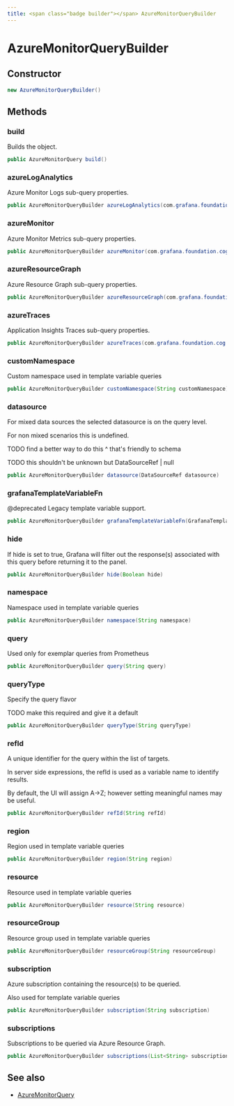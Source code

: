```yaml
---
title: <span class="badge builder"></span> AzureMonitorQueryBuilder
---
```

# <span class="badge builder"></span> AzureMonitorQueryBuilder

## Constructor

```java
new AzureMonitorQueryBuilder()
```
## Methods

### <span class="badge object-method"></span> build

Builds the object.

```java
public AzureMonitorQuery build()
```

### <span class="badge object-method"></span> azureLogAnalytics

Azure Monitor Logs sub-query properties.

```java
public AzureMonitorQueryBuilder azureLogAnalytics(com.grafana.foundation.cog.Builder<AzureLogsQuery> azureLogAnalytics)
```

### <span class="badge object-method"></span> azureMonitor

Azure Monitor Metrics sub-query properties.

```java
public AzureMonitorQueryBuilder azureMonitor(com.grafana.foundation.cog.Builder<AzureMetricQuery> azureMonitor)
```

### <span class="badge object-method"></span> azureResourceGraph

Azure Resource Graph sub-query properties.

```java
public AzureMonitorQueryBuilder azureResourceGraph(com.grafana.foundation.cog.Builder<AzureResourceGraphQuery> azureResourceGraph)
```

### <span class="badge object-method"></span> azureTraces

Application Insights Traces sub-query properties.

```java
public AzureMonitorQueryBuilder azureTraces(com.grafana.foundation.cog.Builder<AzureTracesQuery> azureTraces)
```

### <span class="badge object-method"></span> customNamespace

Custom namespace used in template variable queries

```java
public AzureMonitorQueryBuilder customNamespace(String customNamespace)
```

### <span class="badge object-method"></span> datasource

For mixed data sources the selected datasource is on the query level.

For non mixed scenarios this is undefined.

TODO find a better way to do this ^ that's friendly to schema

TODO this shouldn't be unknown but DataSourceRef | null

```java
public AzureMonitorQueryBuilder datasource(DataSourceRef datasource)
```

### <span class="badge object-method"></span> grafanaTemplateVariableFn

@deprecated Legacy template variable support.

```java
public AzureMonitorQueryBuilder grafanaTemplateVariableFn(GrafanaTemplateVariableQuery grafanaTemplateVariableFn)
```

### <span class="badge object-method"></span> hide

If hide is set to true, Grafana will filter out the response(s) associated with this query before returning it to the panel.

```java
public AzureMonitorQueryBuilder hide(Boolean hide)
```

### <span class="badge object-method"></span> namespace

Namespace used in template variable queries

```java
public AzureMonitorQueryBuilder namespace(String namespace)
```

### <span class="badge object-method"></span> query

Used only for exemplar queries from Prometheus

```java
public AzureMonitorQueryBuilder query(String query)
```

### <span class="badge object-method"></span> queryType

Specify the query flavor

TODO make this required and give it a default

```java
public AzureMonitorQueryBuilder queryType(String queryType)
```

### <span class="badge object-method"></span> refId

A unique identifier for the query within the list of targets.

In server side expressions, the refId is used as a variable name to identify results.

By default, the UI will assign A->Z; however setting meaningful names may be useful.

```java
public AzureMonitorQueryBuilder refId(String refId)
```

### <span class="badge object-method"></span> region

Region used in template variable queries

```java
public AzureMonitorQueryBuilder region(String region)
```

### <span class="badge object-method"></span> resource

Resource used in template variable queries

```java
public AzureMonitorQueryBuilder resource(String resource)
```

### <span class="badge object-method"></span> resourceGroup

Resource group used in template variable queries

```java
public AzureMonitorQueryBuilder resourceGroup(String resourceGroup)
```

### <span class="badge object-method"></span> subscription

Azure subscription containing the resource(s) to be queried.

Also used for template variable queries

```java
public AzureMonitorQueryBuilder subscription(String subscription)
```

### <span class="badge object-method"></span> subscriptions

Subscriptions to be queried via Azure Resource Graph.

```java
public AzureMonitorQueryBuilder subscriptions(List<String> subscriptions)
```

## See also

 * <span class="badge object-type-class"></span> [AzureMonitorQuery](./object-AzureMonitorQuery.md)

